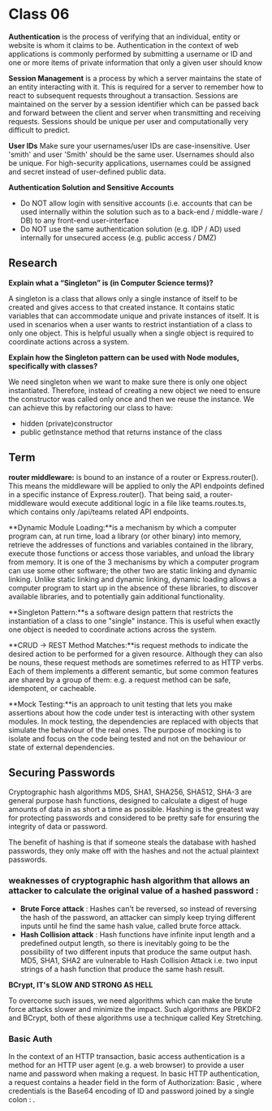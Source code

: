 # Class 06

**Authentication** is the process of verifying that an individual, entity or website is whom it claims to be. Authentication in the context of web applications is commonly performed by submitting a username or ID and one or more items of private information that only a given user should know

**Session Management** is a process by which a server maintains the state of an entity interacting with it. This is required for a server to remember how to react to subsequent requests throughout a transaction. Sessions are maintained on the server by a session identifier which can be passed back and forward between the client and server when transmitting and receiving requests. Sessions should be unique per user and computationally very difficult to predict. 

**User IDs**
Make sure your usernames/user IDs are case-insensitive. User 'smith' and user 'Smith' should be the same user. Usernames should also be unique. For high-security applications, usernames could be assigned and secret instead of user-defined public data.

**Authentication Solution and Sensitive Accounts**
- Do NOT allow login with sensitive accounts (i.e. accounts that can be used internally within the solution such as to a back-end / middle-ware / DB) to any front-end user-interface
- Do NOT use the same authentication solution (e.g. IDP / AD) used internally for unsecured access (e.g. public access / DMZ)

## Research

**Explain what a “Singleton” is (in Computer Science terms)?**

A singleton is a class that allows only a single instance of itself to be created and gives access to that created instance. It contains static variables that can accommodate unique and private instances of itself. It is used in scenarios when a user wants to restrict instantiation of a class to only one object. This is helpful usually when a single object is required to coordinate actions across a system.

**Explain how the Singleton pattern can be used with Node modules, specifically with classes?**

We need singleton when we want to make sure there is only one object instantiated. Therefore, instead of creating a new object we need to ensure the constructor was called only once and then we reuse the instance.
We can achieve this by refactoring our class to have:
- hidden (private)constructor
- public getInstance method that returns instance of the class

## Term

**router middleware:** is bound to an instance of a router or Express.router(). This means the middleware will be applied to only the API endpoints defined in a specific instance of Express.router(). That being said, a router-middleware would execute additional logic in a file like teams.routes.ts, which contains only /api/teams related API endpoints.

**Dynamic Module Loading:**is a mechanism by which a computer program can, at run time, load a library (or other binary) into memory, retrieve the addresses of functions and variables contained in the library, execute those functions or access those variables, and unload the library from memory. It is one of the 3 mechanisms by which a computer program can use some other software; the other two are static linking and dynamic linking. Unlike static linking and dynamic linking, dynamic loading allows a computer program to start up in the absence of these libraries, to discover available libraries, and to potentially gain additional functionality.

**Singleton Pattern:**s a software design pattern that restricts the instantiation of a class to one "single" instance. This is useful when exactly one object is needed to coordinate actions across the system.

**CRUD -> REST Method Matches:**is request methods to indicate the desired action to be performed for a given resource. Although they can also be nouns, these request methods are sometimes referred to as HTTP verbs. Each of them implements a different semantic, but some common features are shared by a group of them: e.g. a request method can be safe, idempotent, or cacheable.

**Mock Testing:**is an approach to unit testing that lets you make assertions about how the code under test is interacting with other system modules. In mock testing, the dependencies are replaced with objects that simulate the behaviour of the real ones. The purpose of mocking is to isolate and focus on the code being tested and not on the behaviour or state of external dependencies.



## Securing Passwords

Cryptographic hash algorithms MD5, SHA1, SHA256, SHA512, SHA-3 are general purpose hash functions, designed to calculate a digest of huge amounts of data in as short a time as possible. Hashing is the greatest way for protecting passwords and considered to be pretty safe for ensuring the integrity of data or password.

The benefit of hashing is that if someone steals the database with hashed passwords, they only make off with the hashes and not the actual plaintext passwords.

### weaknesses of cryptographic hash algorithm that allows an attacker to calculate the original value of a hashed password :
- **Brute Force attack** : Hashes can't be reversed, so instead of reversing the hash of the password, an attacker can simply keep trying different inputs until he  find  the same hash value, called brute force attack.
- **Hash Collision attack** : Hash functions have infinite input length and a predefined output length, so there is inevitably going to be the possibility of two different inputs that produce the same output hash. MD5, SHA1, SHA2 are vulnerable to Hash Collision Attack i.e. two input strings of a hash function that produce the same hash result.

**BCrypt, IT's SLOW AND STRONG AS HELL**

To overcome such issues, we need algorithms which can make the brute force attacks slower and minimize the impact. Such algorithms are PBKDF2 and BCrypt, both of these algorithms use a technique called Key Stretching.

### Basic Auth

In the context of an HTTP transaction, basic access authentication is a method for an HTTP user agent (e.g. a web browser) to provide a user name and password when making a request. In basic HTTP authentication, a request contains a header field in the form of Authorization: Basic <credentials>, where credentials is the Base64 encoding of ID and password joined by a single colon : .
